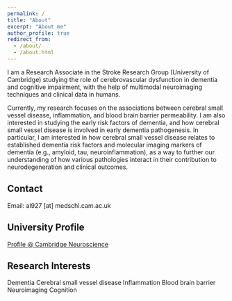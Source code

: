 ```yaml
---
permalink: /
title: "About"
excerpt: "About me"
author_profile: true
redirect_from: 
  - /about/
  - /about.html
---
```


I am a Research Associate in the Stroke Research Group (University of Cambridge) studying the role of cerebrovascular dysfunction in dementia and cognitive impairment, with the help of multimodal neuroimaging techniques and clinical data in humans.

Currently, my research focuses on the associations between cerebral small vessel disease, inflammation, and blood brain barrier permeability. I am also interested in studying the early risk factors of dementia, and how cerebral small vessel disease is involved in early dementia pathogenesis. In particular, I am interested in how cerebral small vessel disease relates to established dementia risk factors and molecular imaging markers of dementia (e.g., amyloid, tau, neuroinflammation), as a way to further our understanding of how various pathologies interact in their contribution to neurodegeneration and clinical outcomes.


## Contact
Email: al927 [at] medschl.cam.ac.uk

## University Profile
[Profile @ Cambridge Neuroscience](https://www.neuroscience.cam.ac.uk/directory/profile.php?audreylow)

## Research Interests
Dementia
Cerebral small vessel disease 
Inflammation 
Blood brain barrier
Neuroimaging 
Cognition


